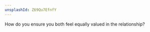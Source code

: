 ```yaml
---
unsplashId: Z69Qu7EfnfY
---
```


How do you ensure you both feel equally valued in the relationship?

